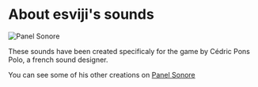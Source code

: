# About esviji's sounds

![Panel Sonore](http://fed-ant.com/portfolio/wp-content/uploads/2012/11/logopssd-nb-1.png)

These sounds have been created specificaly for the game by Cédric Pons Polo, a french sound designer.

You can see some of his other creations on [Panel Sonore](http://www.panel-sonore.com/)


